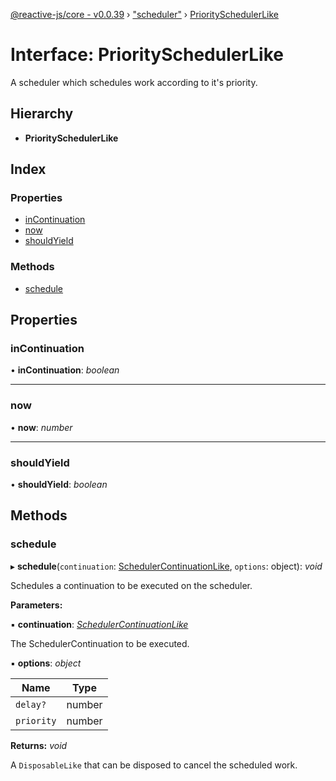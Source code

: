 [@reactive-js/core - v0.0.39](../README.md) › ["scheduler"](../modules/_scheduler_.md) › [PrioritySchedulerLike](_scheduler_.priorityschedulerlike.md)

# Interface: PrioritySchedulerLike

A scheduler which schedules work according to it's priority.

## Hierarchy

* **PrioritySchedulerLike**

## Index

### Properties

* [inContinuation](_scheduler_.priorityschedulerlike.md#incontinuation)
* [now](_scheduler_.priorityschedulerlike.md#now)
* [shouldYield](_scheduler_.priorityschedulerlike.md#shouldyield)

### Methods

* [schedule](_scheduler_.priorityschedulerlike.md#schedule)

## Properties

###  inContinuation

• **inContinuation**: *boolean*

___

###  now

• **now**: *number*

___

###  shouldYield

• **shouldYield**: *boolean*

## Methods

###  schedule

▸ **schedule**(`continuation`: [SchedulerContinuationLike](_scheduler_.schedulercontinuationlike.md), `options`: object): *void*

Schedules a continuation to be executed on the scheduler.

**Parameters:**

▪ **continuation**: *[SchedulerContinuationLike](_scheduler_.schedulercontinuationlike.md)*

The SchedulerContinuation to be executed.

▪ **options**: *object*

Name | Type |
------ | ------ |
`delay?` | number |
`priority` | number |

**Returns:** *void*

A `DisposableLike` that can be disposed to cancel the scheduled work.
